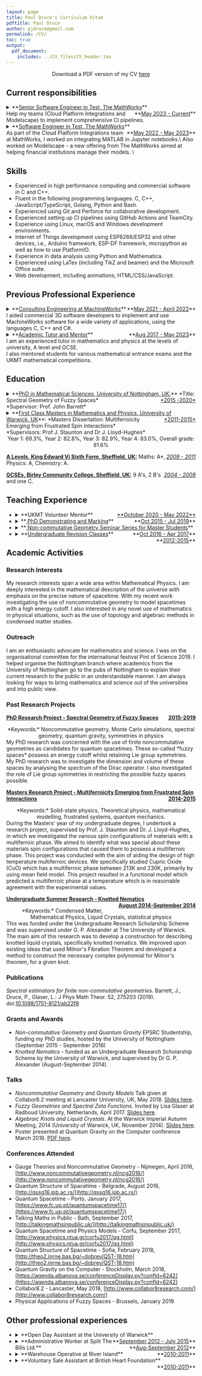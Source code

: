 ```yaml
---
layout: page
title: Paul Druce's Curriculum Vitae
pdftitle: Paul Druce
author: pjdruce@gmail.com
permalink: /CV/
toc: true
output:
  pdf_document:
    includes: ../CV_files/CV_header.tex
---
```


<center>Download a PDF version of my CV <a href="{{site.url}}/assets/PDFs/PaulDruceCV-full.pdf"> here</a></center>

## Current responsibilities

<details>
<summary>**<u>Senior Software Engineer in Test, The MathWorks</u>** <span style="float:right;">**<u>May 2023 - Current</u>**</span>
<br>
Help my teams (Cloud Platform Integrations and Modelscape) to implement comprehensive CI pipelines.

</summary>
Skills learnt:

- Kubernetes based web app development.
- Deployment of modern web app on Azure and AWS.
- Managing software release pipelines.
- Golang development and testing.
- Refactoring existing codebases to align with best practices
</details>

<details>
<summary>**<u>Software Engineer in Test, The MathWorks</u>** <span style="float:right;">**<u>May 2022 - May 2023</u>**</span>
<br>
As part of the Cloud Platform Integrations team at MathWorks, I worked on integrating MATLAB in Jupyter notebooks.\
Also worked on Modelscape - a new offering from The MathWorks aimed at helping financial institutions manage their models. \
</summary>
Skills learnt:

- JavaScript and TypeScript development and testing.
- Python development and testing.
- Build and test pipelines in TeamCity and GitHub Actions
- Docker for environment reproducibility and testing.
- Automated GUI testing using Playwright framework.
</details>

## Skills

- Experienced in high performance computing and commercial software in C and
  C++.
- Fluent in the following programming languages: C, C++, JavaScript/TypeScript,
  Golang, Python and Bash.
- Experienced using Git and Perforce for collaborative development.
- Experienced setting up CI pipelines using GitHub Actions and TeamCity.
- Experience using Linux, macOS and Windows development environments.
- Internet of Things development using ESP8266/ESP32 and other devices, i.e.,
  Arduino framework, ESP-DF framework, micropython as well as how to use
  PlatformIO.
- Experience in data analysis using Python and Mathematica.
- Experienced using LaTex (including TikZ and beamer) and the Microsoft Office
  suite.
- Web development, including animations; HTML/CSS/JavaScript.

## Previous Professional Experience

<details>
    <summary>**<u>Consulting Engineering at MachineWorks</u>** <span style="float:right;">**<u>May 2021 - April 2022</u>**</span>
    <br>
    I aided commercial 3D software developers to implement and use MachineWorks software for a wide variety of applications, using the languages C, C++ and C#.
    </summary>
    I also create demonstrative applications to show case MachineWorks software in new markets.\
    This includes the creation of new workflows and GUI applications. \
    I also develop algorithms and create example code for customers to use in their products to facilitate their products to market faster.
</details>

<details>
    <summary>**<u>Academic Tutor and Mentor</u>** <span style="float:right;">**<u>Aug 2017 - May 2023</u>** </span>
    <br>
    I am an experienced tutor in mathematics and physics at the levels of university, A level and GCSE. <br>
    I also mentored students for various mathematical entrance exams and the UKMT mathematical competitions.
    </span></summary>
    I have vast experience in both face-to-face tutoring and online tutoring via shared online whiteboards.
    I prepared lessons and question sheets at appropriate levels for my tutees. My role was to build the confidence and the abilities of my students and provide them with a comfortable environment to ask any questions they may have.
</details>

## Education

<details>
<summary>
    **<u>PhD in Mathematical Sciences, University of Nottingham, UK:</u>** <span style="float:right;"><u>*2015 -2020*</u></span>
    *Title: Spectral Geometry of Fuzzy Spaces*  <br>
    *Supervisor: Prof. John Barrett*
</summary>
I developed the understanding of finite non-commutative geometries and how they might be useful in the theory of quantum gravity.
<br>
**Mathematical areas studied:** Differential geometry, non-commutative geometry, quantum geometry, representation theory.
<br>
**Key skills developed:** independent working, public speaking, data analysis using Python, knowledge of Monte Carlo simulations

For my PhD I worked on an area of mathematics called non-commutative geometry
and how it might be useful in the theory of quantum gravity. My research was to
investigate the use of called _fuzzy spaces_ as candidates for quantum
spacetimes. I investigated the dimension and volume of these spaces by analysing
the spectrum of the Dirac operator. I also investigated the role of Lie group
symmetries in restricting the fuzzy spaces possible.

In pursuit of my research I developed my knowledge of data analysis using the
language Python. I also became familiar with the workings of Monte Carlo
simulations and the application of machine learning to physical problems. A
topic I am very interested in pursuing further.

</details>

<details>
  <summary>
**<u>First Class Masters in Mathematics and Physics, University of Warwick, UK</u>**: <span style="float:right;"><u>*2011-2015*</u></span>
*Masters Dissertation: Multiferroicity Emerging from Frustrated Spin Interactions* <br>
*Supervisors: Prof J. Staunton and Dr J. Lloyd-Hughes*<br>

<center>
Year 1: 69.3%, Year 2: 82.8%, Year 3: 82.9%, Year 4: 83.0%, Overall grade: 81.6%
</center>
</summary>
During my time at Warwick, I studied a wide range of mathematics and physics topics. My interests were in both the abstract mathematics and the physics of matter and its constituents. Here is a list of topics I studied during my time at Warwick: Real Analysis, Differential Equations, Groups and Rings, Complex Analysis, Classical Mechanics, Statistical Physics, General Relativity, Solid State Physics, Fluid Dynamics and many more. I maintained an average grade of $81\%$ throughout my course achieving one of the best marks in the year.
I became proficient in the programming language C and its use in high-performance computing. I learnt how to implement parallel computing by making us of OpenMP and MPI frameworks.
</details>

**<u>A Levels, King Edward Vi Sixth Form, Sheffield, UK:</u>** <span
style="float:right;"> <u>_2009 - 2011_</u> </span>Maths: A\*, Physics: A,
Chemistry: A.

**<u>GCSEs, Birley Community College, Sheffield, UK:</u>** <span
style="float:right;"> <u>_2004 - 2009_</u> </span> 9 A's, 2 B's and one C.

## Teaching Experience

- <details>
  <summary>**UKMT Volunteer Mentor**<span style="float:right;"><u> **October 2020 - May 2022** </u></span></summary>
  I was a volunteer for the UK Mathematics Trust. My role involved mentoring the students who are entering the advanced UKMT competitive mathematics exams. I was also involved in various outreach projects that the UKMT organise. I aided with the creation of appropriate questions and aided in the distribution of content via social media.
  </details>

- <details>
  <summary>
  **<u> PhD Demonstrating and Marking</u>** <span style="float:right;"> **<u>Oct 2015 - Jul 2019</u>**</span>
  </summary>
  Alongside my PhD, I was employed to help students with their questions for various undergraduate mathematics modules for Engineering students, Physics students and Mathematics students. This includes courses such as Introduction to Mathematical Physics (2nd year), Differential Equations and Fourier Analysis (2nd year), Applied Mathematics (1st year) and more. I also mark the mid-term exams and coursework for various modules.
  - Introduction to Mathematical Physics (2nd year) <span style="float:right;"> 2015-2019</span>
  - Mathematics for Physics and Astronomy (1st year) <span style="float:right;"> Full year 2015-2019</span>
  - Calculus and Linear Algebra (1st year for Natural Science students) <span style="float:right;">Full year 2018-2019</span>
  - Applied Mathematics (1st year)<span style="float:right;">Full year 2017 - 2018</span>
  - Mathematical Analysis (2nd year) <span style="float:right;"> Autumn 2018</span>
  - Differential Equations and Fourier Analysis (2nd year) <span style="float:right;">Spring 2017</span>
  - Fluid Dynamics (3rd year) <span style="float:right;">Spring 2016 </span>
  </details>

- <details>
  <summary>
  **<u> Non-commutative Geometry Seminar Series for Master Students</u>** <span style="float:right;"> **<u>Oct 2016 - Apr 2017</u>**</span>
  </summary>
    I organised and delivered a seminar on topics surrounding my research over the course of two semesters.
    The seminar was delivered to masters students at the University of Nottingham.
    The was regularly attended by around 10 students despite it not being for credit towards their degree.
    The course resulted in two students choosing noncommutative geometry as the subject for their masters dissertation, and one of the students chose to undertake a PhD with my supervisor.
    Some lecture notes suitable for a UK masters student were developed on the foundational results of non-commutative geometry.
  </details>

- <details>
  <summary>
  **<u>Undergraduate Revision Classes</u>** <span style="float:right;"> **<u>2012-2015</u>**</span>
  </summary>
  As part of the Warwick Physics Society:
    * I updated and maintained revision guides
    * I organised and ran revision lectures on various topics
    * I provided workshops to run alongside a university course. These were aimed at first time programmers in C programming, to help them understand the language and develop the programming skills necessary.
    <!---
    As part of Warwick Physics Society, I organised and ran revision lectures on various topics including first year Classical Mechanics, Waves, Electricity and Magnetism courses. As well as the 2nd-year Quantum Mechanics, Electromagnetic Theory and Optics and Physics of Fluids courses. For the 2nd year Physics course in C programming, I provided workshops to help, generally, first time programmers, get to grips with the language and the general programming mentality. I also updated and maintained the revision guides the society had and created a revision guide for the second year physics module Thermal Physics II.</details>
    --->
  </details>

<!--
<u>**Undergraduate Masters seminar:**</u>  I organised and delivered a two-semester long seminar on the topics surrounding my research to masters students at the University of Nottingham. The seminar was not for credit but was popular and regularly attended by around 10 students. The seminar course resulted in two students choosing noncommutative geometry as the subject of their masters dissertation and one choosing to undertake a PhD with my supervisor. The course resulted in the beginnings of a set of lecture notes being developed, see <a href="{{ site.url}}/assets/PDFs/NCG_Lectures_2018.pdf">here</a>.

**<u>PhD Demonstrating and Marking</u>**: Alongside my PhD, I was employed to help students with their questions for various undergraduate mathematics modules for Engineering students, Physics students and Mathematics students. This includes courses such as Introduction to Mathematical Physics (2nd year), Differential Equations and Fourier Analysis (2nd year), Applied Mathematics (1st year) and more. I also mark the mid-term exams and coursework for various modules.

**<u>GCSE and A Level Tutoring</u>**: I am an experienced tutor in mathematics, further mathematics and physics at both GCSE and A-level standards for various exam boards. I have experience in both face-to-face tutoring and online tutoring via a shared whiteboard such as BitPaper. I also possess an Enhanced DBS check and I am trusted by schools to give one-to-one tutorials to their students via the company MyTutor, see my profile [here](https://www.mytutor.co.uk/tutors/58270/).

**<u>Undergraduate Revision Classes</u>** (2012-2015): As part of Warwick Physics Society, I organised and ran revision lectures on various topics including first year Classical Mechanics, Waves, Electricity and Magnetism courses. As well as the 2nd-year Quantum Mechanics, Electromagnetic Theory and Optics and Physics of Fluids courses. For the 2nd year Physics course in C programming, I  provided workshops to help, generally, first time programmers,  get started with the language and the general programming mentality. I also updated and maintained the revision guides the society had and created a revision guide for the second year physics module Thermal Physics II.  (see <a href="{{ site.url}}/assets/PDFs/Thermal Physics II Revision Guide-2013.pdf"> here </a> here). -->

## Academic Activities

### Research Interests

My research interests span a wide area within Mathematical Physics. I am deeply
interested in the mathematical description of the universe with emphasis on the
precise nature of spacetime. With my recent work investigating the use of
noncommutative geometry to model spacetimes with a high energy cutoff. I also
interested in any novel use of mathematics in physical situations, such as the
use of topology and algebraic methods in condensed matter studies.

### Outreach

I am an enthusiastic advocate for mathematics and science. I was on the
organisational committee for the international festival Pint of Science 2019. I
helped organise the Nottingham branch where academics from the University of
Nottingham go to the pubs of Nottingham to explain their current research to the
public in an understandable manner. I am always looking for ways to bring
mathematics and science out of the universities and into public view.

### Past Research Projects

**<u>PhD Research Project - Spectral Geometry of Fuzzy Spaces</u>** <span
style="float:right;">**<u>2015-2019</u>**</span>

<center>*Keywords:* Noncommutative geometry, Monte Carlo simulations, spectral geometry, quantum gravity, symmetries in physics</center>
My PhD research was concerned with the use of finite noncommutative geometries as candidates for quantum spacetimes. These so-called *fuzzy spaces* possess an energy cutoff whilst retaining Lie group symmetries. My PhD research was to investigate the dimension and volume of these spaces by analysing the spectrum of the Dirac operator. I also investigated the role of Lie group symmetries in restricting the possible fuzzy spaces possible.

**<u>Masters Research Project - Multiferroicity Emerging from Frustrated Spin
Interactions</u>** <span style="float:right;">**<u>2014-2015</u>**</span>

<center> *Keywords:*
Solid-state physics, Theoretical physics, mathematical modelling, frustrated systems, quantum mechanics.</center>
During the Masters’ year of my undergraduate degree, I undertook a research project, supervised by Prof. J. Staunton and Dr. J. Lloyd-Hughes, in which we investigated the various spin configurations of materials with a multiferroic phase. We aimed to identify what was special about these materials spin configurations that caused them to possess a multiferroic phase. This project was conducted with the aim of aiding the design of high temperature multiferroic devices. We specifically studied Cupric Oxide (CuO) which has a multiferroic phase between
213K and 230K, primarily by using mean field model. This project resulted in a functional model which predicted a multiferroic phase at a temperature which is in reasonable agreement with the experimental values.

**<u>Undergraduate Summer Research - Knotted Nematics</u>** <span
style="float:right;">**<u>August 2014-September 2014</u>**</span>

<center> *Keywords:* Condensed Matter, Mathematical Physics, Liquid Crystals, statistical physics</center>
This was funded under the Undergraduate Research Scholarship Scheme and was supervised under G. P. Alexander at The University of Warwick.
The main aim of this research was to develop a construction for describing knotted liquid crystals, specifically knotted nematics.
We improved upon existing ideas that used Milnor's Fibration Theorem and developed a method to construct the necessary complex polynomial for Milnor's theorem, for a given knot.

### Publications

_Spectral estimators for finite non-commutative geometries_. Barrett, J., Druce,
P., Glaser, L.: J Phys Math Theor. 52, 275203 (2019). doi:<a
href="https://doi.org/10.1088/1751-8121/ab22f8">10.1088/1751-8121/ab22f8 </a>

### Grants and Awards

- _Non-commutative Geometry and Quantum Gravity_ EPSRC Studentship, funding my
  PhD studies, hosted by the University of Nottingham (September 2015 -
  September 2018)
- _Knotted Nematics_ - funded as an Undergraduate Research Scholarship Scheme by
  the University of Warwick, and supervised by Dr G. P. Alexander
  (August-September 2014).

### Talks

- _Noncommutative Geometry and Gravity Models_ Talk given at Collabor8.2 meeting
  at Lancaster University, UK, May 2018. <a
  href="{{site.url}}/assets/PDFs/Presentation__NCG_and_Gravity_Models.pdf">Slides
  here</a>. <br>
- _Fuzzy Geometries and Spectral Zeta Functions._ Invited by Lisa Glaser at
  Radboud University, Netherlands, April 2017. <a
  href="{{site.url}}/assets/PDFs/Slides_Nijmegen-2017-Fuzzy-Geometry-and-Spectral-Zeta-Funtions.pdf">Slides
  here</a>. <br>
- _Algebraic Knots and Liquid Crystals_. At the Warwick Imperial Autumn Meeting,
  2014 (University of Warwick, UK, November 2014). <a
  href="{{site.url}}/assets/PDFs/Knot, Fibrations and Physics.pdf">Slides
  here</a>. <br>
- Poster presented at Quantum Gravity on the Computer conference March 2018. <a
  href="{{site.url}}/assets/PDFs/PaulDrucePoster-QGotC18.pdf">PDF here</a>.

### Conferences Attended

- Gauge Theories and Noncommutative Geometry - Nijmegen, April 2016,
  [http://www.noncommutativegeometry.nl/ncg2016/](http://www.noncommutativegeometry.nl/ncg2016/)
- Quantum Structure of Spacetime - Belgrade, August 2016,
  [http://qssg16.ipb.ac.rs/](http://qssg16.ipb.ac.rs/)
- Quantum Spacetime - Porto, January 2017,
  [https://www.fc.up.pt/quantumspacetime17/](https://www.fc.up.pt/quantumspacetime17/)
- Talking Maths in Public - Bath, September 2017,
  [http://talkingmathsinpublic.uk/](http://talkingmathsinpublic.uk/)
- Quantum Spacetime and Physics Models - Corfu, September 2017,
  [http://www.physics.ntua.gr/corfu2017/qg.html](http://www.physics.ntua.gr/corfu2017/qg.html)
- Quantum Structure of Spacetime - Sofia, February 2018,
  [http://theo2.inrne.bas.bg/~dobrev/QST-18.htm](http://theo2.inrne.bas.bg/~dobrev/QST-18.htm)
- Quantum Gravity on the Computer - Stockholm, March 2018,
  [https://agenda.albanova.se/conferenceDisplay.py?confId=6242](https://agenda.albanova.se/conferenceDisplay.py?confId=6242)
- Collabor8.2 - Lancaster, May 2018,
  [http://www.collabor8research.com/](http://www.collabor8research.com/)
- Physical Applications of Fuzzy Spaces - Brussels, January 2019

<!--
## Qualifications and Skills

I am fluent in the programming languages Python and C, and very familiar with the software Mathematica. I know how to use Linux, macOS and Windows systems to a high level. I am currently learning basic web development including HTML/CSS and I use Markdown and LaTeX extensively for my note taking. My hobbies include rock climbing and photography/videography usually combining the two. I therefore know how to use photo and video editing software.

I have a valid First Aid Certificate (2017-2020) and an Enhanced DBS check (2017-2020). I also have a clean full drivers licence and motorcycle licence.
'' -->

## Other professional experiences

- <details>
    <summary>**Open Day Assistant at the University of Warwick**  <span style="float:right;">**<u>September 2012 - July 2015</u>**</span></summary>
    Throughout my undergraduate degree I was part of the open day team for the Physics department at Warwick university. My role included taking the prospective students on tours of the campus, informing them of important and interesting aspects of the university. I was also given the responsibility to present experiments to prospective students, engaging them with thought provoking questions. I was also part of the team to inform the prospective students about the courses available by the Physics department and answer any questions they may have about life at university.
    </details>
- <details>
    <summary>**Administrative Worker at Split The Bills Ltd.** <span style="float:right;">**<u>Aug-September 2012</u>**</span></summary>
    My roles in this temporary role was to communicate with the student registering for the service and then contact utility providers to setup the new accounts. Handling any issues that would arise in a timely and professional manner.
    </details>
- <details>
    <summary>**Warehouse Operative at River Island** <span style="float:right;">**<u>2010-2011</u>**</span></summary>
    I was part of the team that unpackaged new deliveries of clothes and prepare clothing to be presented on the store floor. This required adaptability as each delivery changed in size. As well as good team work and communication as the unpacking procedure was split in to various stages, with a separate person per stage. As well as working in an efficient manner. I was also responsible for searching and retrieving clothing requested by the store front.
    </details>
- <details>
    <summary>**Voluntary Sale Assistant at British Heart Foundation** <span style="float:right;">  **<u>2010-2011</u>**</span></summary>
    My role at the British Heart Foundation included assisting customers in finding items, informing them about the charity and maintaining the store. As the British Heart Foundation has a wide range of customers and staff, I had to quickly learn to adapt my communication and sales approach to fit their needs and situation.
    </details>
